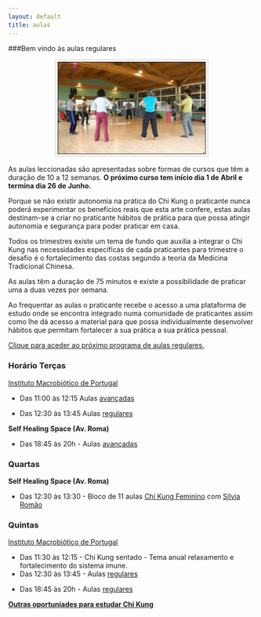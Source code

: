 ```yaml
---
layout: default 
title: aulas
---
```


###Bem vindo às aulas regulares

<p align="center"><img src="/files/aula1.jpg" style="border: 1px solid #ccc; padding: 4px; width: 60%"></p>

As aulas leccionadas são apresentadas sobre formas de cursos que têm a duração de 10 a 12 semanas. **O próximo curso tem início dia 1 de Abril e termina dia 26 de Junho.**

Porque se não existir autonomia na prática do Chi Kung o praticante nunca poderá experimentar os benefícios reais que esta arte confere, estas aulas destinam-se a criar no praticante hábitos de prática para que possa atingir autonomia e segurança para poder praticar em casa. 

Todos os trimestres existe um tema de fundo que auxilia a integrar o Chi Kung nas necessidades específicas de cada praticantes para trimestre o desafio é o fortalecimento das costas segundo a teoria da Medicina Tradicional Chinesa.

As aulas têm a duração de 75 minutos e existe a possibilidade de praticar uma a duas vezes por semana. 

<a id="horarios"> </a>

Ao frequentar as aulas o praticante recebe o acesso a uma plataforma de estudo onde se encontra integrado numa comunidade de praticantes assim como lhe dá acesso a material para que possa individualmente desenvolver hábitos que permitam fortalecer a sua prática a sua prática pessoal.

[Clique para aceder ao próximo programa de aulas regulares. ](/regulares.html)
 
### Horário Terças 

[Instituto Macrobiótico de Portugal](http://e-macrobiotica.com)

- Das 11:00 às 12:15 Aulas [avançadas](/avancadas.html)

- Das 12:30 às 13:45 Aulas [regulares](/regulares.html)


**Self Healing Space (Av. Roma)** 

- Das 18:45 às 20h - Aulas [avançadas](/avancadas.html)

### Quartas

**Self Healing Space (Av. Roma)**

- Das 12:30 às 13:30 - Bloco de 11 aulas [Chi Kung Feminino](http://chegar.org/chi-kung-feminino-3/) com [Sílvia Romão](http://chegar.org/quem/)

### Quintas 

<p><a href="http://e-macrobiotica.com" target="_blank">Instituto Macrobiótico de Portugal</a></p>

- Das 11:30 às 12:15 - Chi Kung sentado - Tema anual relaxamento e fortalecimento do sistema imune. 
- Das 12:30 às 13:45 - Aulas [regulares](/regulares.html)

<a id="particulares"> </a>
- Das 18:45 às 20h - Aulas [regulares](/regulares.html)

**[Outras oportuniades para estudar Chi Kung](/estudar.html)**

